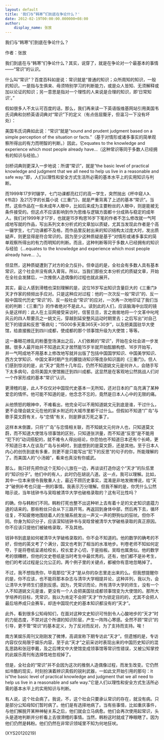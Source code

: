 ```yaml
---
layout: default
title: '我们与“韩寒”们到底在争论什么？'
date: 2012-02-19T00:00:00.000000+08:00
author:
    display_name: 张放
---
```


我们与“韩寒”们到底在争论什么？

作者：张放

我们到底在与“韩寒”们争论什么？其实，说穿了，就是在争论对一个最基本的事情 ——“常识”的认识。

什么叫“常识”？百度百科如是说：常识就是“普通的知识；众所周知的知识，一般的知识。一是指与生俱来、毋须特别学习的判断能力，或是众人皆知、无须解释或加以论证的知识；另一意思是指对一个理性的人来说是合理的知识，即‘日常知识’。”

假如很多人不太认可百度的话，那么，我们再来读一下英语版维基网站引用美国韦氏词典和剑桥英语词典对“常识”下的定义（有点佶屈聱牙，但温习一下没有坏处）：

美国韦氏词典如此说：“常识”就是“sound and prudent judgment based on a simple perception of the situation or facts.”（基于对情形或诸多事实的简单观察所得出的有力而明智的判断。）因此，它equates to the knowledge and experience which most people already have…（这种常识等同于多数人已经拥有的知识与经验。）

剑桥词典则更深入一步地说：所谓“常识”，就是“the basic level of practical knowledge and judgment that we all need to help us live in a reasonable and safe way.”即，人们以理性和安全方式生活所必需的基本水平上的实用知识与判断。

而1999年17岁时辍学，七门功课都亮红灯的高一学生，突然抛出《杯中窥人》、《书店》及21万字的长篇小说《三重门》，就是严重背离了上述的基本“常识”。当然，这些作品在一些未成年人眼中，比如后来成为主要粉丝的人眼中，则是能被无条件接受的。但这点不应该影响到作为思维与逻辑方面都十分成熟与稳定的成年人。我们对1999年才17岁，也就是15岁构思16岁下笔的作者不怎么修改就一气呵成地写就的作品，写出系列文本分析式的文章加以质疑，尤其当发现此作者是个高一辍学生，七门功课都不及格，而作品里反射出来的知识结构太过庞大时，发出质疑声，则更显得是符合常识的。因为至少这种质疑是基于“对情形或诸多事实的简单观察所得出的有力而明知的判断。而且，这种判断等同于多数人已经拥有的知识与经验（…equates to the knowledge and experience which most people already have… .）。

但显然，这种质疑遭到了对方的全力反扑。但幸运的是，全社会有多数人具有基本常识，这个社会并没有病入膏肓。所以，当我们那些文本分析式的质疑文章，开始在全社会发酵后，一次推倒人造偶像的过程也就此展开。

其实，最让人感到滑稽也深刻理解的是，这位16岁写出知识含量巨大的《三重门》天才作家的频频出手应对。只是这种应对过程：他的一次次反一般“常识”的、反一般中国现代历史“常识”的、反一般社会“常识”的应对，一次再一次地印证了我们当初的判断：《三重门》的作者绝对不是此人。读到此的人们，应该脑海中出现的镜头是这样的：此人在土豆网接受采访时，信誓旦旦，言之凿凿地将一个文革中叱咤风云的四人帮要员之一姚文元，穿越到延安整风运动时期里去；之后写出“对自己犯下的错误和反思”等病句；“15000多天乘365天=30岁”，以及把美国驻华大使馆，给直接搬迁到四川成都，使成都的那个领事馆升级为大使馆；等等。

这一番眼花缭乱的粉墨登场演出之后，人们依赖的“常识”，开始在全社会进一步发酵。很多人最开始并不知道此天才居然能15岁半就开始酝酿构想、16岁开始写，并一气呵成地不用基本上修改地写就并出版了包括中国国学知识、中国美学知识、西方文学知识、中国文革时期产生的朦胧诗知识等庞杂知识面的《三重门》。但人们感到惊诧的是，此“天才”竟然十几年后，仍然不知道姚文元是何许人，会随手写下太多病句，会将美国大使馆搬迁到四川成都。这显然是在客观地公然挑战人们对一个作家形成的基本“常识”认识。

更滑稽的是，此人不仅仅对中国现代史基本一无所知，还对日本的广岛充满了某种爱恋的情怀。他可能不知道的是，他念念不忘的，竟然是日本人心中的无限的痛。

从他愤怒的眼神中，不难看出，他完全可以不用知道姚文元到底是谁，干过什么，更不会理会姚文元在他的家乡附近的大城市里都干过什么。但假如不知道“广岛”与歌手莫文蔚有关，与“恋情”有关，则是罪该万死之事了。

这样本末倒置，只将“广岛”与恋情相关联，而不知姚文元何许人也，只知道莫文蔚，而不知道大使馆与领事馆的区别，只知道张洪量，而不知道“反思”是不能用 “犯下的”动词搭配的，就不难令人得出结论，你恐怕也不知道日本还有个长崎，更不知道日本人在谈及广岛与长崎时，到底想到的是莫文蔚，还是其他。至于日本人内心的创伤到底有多重，则更不是只能写出“犯下的反思”的句子的你，所能理解的了。而美国人的“小汤姆”，看来也真没有你威武。

那么，我只好先把你这个无知小儿放在一边，再谈谈打造你这个“天才”的队伍里的“知识份子”。他们中的有人，此时仍在胡说八道。这一点，我可以理解。比如，其中一位本来很令我敬重人士，最近不顾历史事实，混淆是非地发微博说，给“天才”破例补考也只是一例的事情。我表示万分理解。但我不解的是，你凭什么公然暗示说，当年钱钟书与吴晗被清华大学也破格录取的？这有可比性吗？

的确，你与韩粉们不同。韩粉打死也整不出这种听上去有着十足的文史知识底蕴力道的话来的。那些粉丝只会从下三路开骂，再返回到身体中部，然后再下去，循环往复，不知疲倦地围绕着人的生殖系统发出一声又一声的野狗似的狂吠。但你不同。你身为知识分子，应该深知钱钟书与吴晗曾被清华大学破格录取的真正原因。你不应该只提他们被破格录取，不及其他。

钱钟书到底是如何被清华大学破格录取的，你不会不知道的。他的数学的确考的不好，但他的英文考了个满分，国文也考到了相当的水准地步。判卷老师不知如何定夺，于是将卷纸呈递给校长，校长爱才心切，于是拍板。吴晗也属类似。他的数学考的很糟糕，但他的文史卷纸是当时考生中最优秀的。还有，他们都不是补考生，他们的考试过程是公允公正的。两个例子里的关键点，都被你有意地忽略掉了。

不过，我不想指责你，毕竟那位“天才”是从你的杂志里走出来的么。但我想提醒你的是，你不应该，也不能将那本杂志与清华大学相提并论，这种并列，我以为，会让清华大学师生们感到反感。因为，凭常识而论，所有清华大学的师生，没有一个人不知道姚文元是谁，更没有一个人会把美国驻成都领事馆变为大使馆的。那所大学培养的目标，凭常识，我以为肯定不会把“天才”作为锁定目的的，尤其不会把人最后培养成只会赛车，却连中国现代史的基本知识都没有的“天才”。

此外，看到很多公知母知们，在面对这种文史知识可怜到令人心酸地步的“天才”时的力挺态度，不禁对这个所谓的知识阶层，产生一阵阵心寒感。全然不顾“常识”的引导，更不管“常识”的基本定义，为了反对而反对，为了支持而支持。唉！

南方某娱乐周刊又刚刚发了微博，高调宣称下期专访此“天才”。但遗憾的是，专访内容仅仅局限于娱乐内容，至于此“天才”之前采访时表现出来的中国历史知识的混乱思路和张冠李戴，及之后博文中大使馆变成领事馆等常识性错误，又被公知掌控的此娱乐周刊有选择性地忽视掉了。

但是，全社会的“常识”并不会因为这次的推倒人造偶像过程，而发生改变。它仍然如冷酷的现实，时刻扮演着辨识真假的锐利武器，一如此文开始引用的那句：It is“the basic level of practical knowledge and judgment that we all need to help us live in a reasonable and safe way.”它是人们以理性和安全方式生活所必需的基本水平上的实用知识与判断。

有人说，这个社会病了。我说，不，这个社会只要承认常识的存在，就没有病。只是部分公知母知们暂时病了。他们是有选择地病了。当有些事情，比如重庆事件，与他们解脱开某种神秘关系之后，他们就会立马病愈。他们会再次使用起常识，头头是道地判断并分析看上去很滑稽的事情。当然，韩粉这时就成了睁眼瞎了。因为他们仍然是韩粉。他们仍然在非常识领域里不知为何地狂吠。

(XYS20120219)


